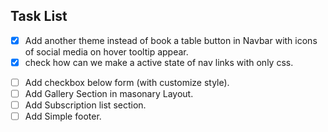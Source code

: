 ## Task List

- [x] Add another theme instead of book a table button in Navbar with icons of social media on hover tooltip appear.
- [x] check how can we make a active state of nav links with only css.
<!-- - [ ] Add Testimonail section with carosuel only done with css.
- [ ] Add About Section. -->
- [ ] Add checkbox below form (with customize style).
- [ ] Add Gallery Section in masonary Layout.
- [ ] Add Subscription list section.
- [ ] Add Simple footer.
